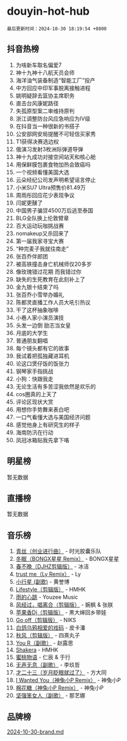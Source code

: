 # douyin-hot-hub

`最后更新时间：2024-10-30 18:19:54 +0800`

## 抖音热榜

1. 为啥新车取名偏爱7
1. 神十九神十八航天员会师
1. 海洋油气装备制造“智能工厂”投产
1. 中方回应中印军事脱离接触进程
1. 姚明疑辞去篮协主席职务
1. 直击台风康妮路径
1. 失孤原型案二审维持原判
1. 浙江调整防台风应急响应为Ⅳ级
1. 在抖音当一种很新的书搭子
1. 公安部网安局提醒不可轻信买家秀
1. T1获得决赛选边权
1. 俄演习发射3枚洲际弹道导弹
1. 神十九成功对接空间站天和核心舱
1. 用保鲜膜包裹食物加热会致癌吗
1. 一个视频看懂美国大选
1. 云朵经纪公司发声明希望谣言停止
1. 小米SU7 Ultra预售价81.49万
1. 周雨彤回应花少表现争议
1. 闫妮更醺了
1. 中国男子骗贷4500万后逃至泰国
1. BLG全队换上伦敦臂章
1. 百大运动玩咖挑战赛
1. nomakeup又杀回来了
1. 第一届我家寻宝大赛
1. “种完麦子我就往南走”
1. 张百乔伴郎团
1. 被高铁撞击身亡机械师仅20多岁
1. 像玫瑰错过花期 而我错过你
1. 缺失的生死教育在此刻补上了
1. 金九银十结束了吗
1. 张百乔小雪举办婚礼
1. 陈都灵直播工作人员大吼引热议
1. 干了这杯抽象咖啡
1. 小巷人家小演员演技
1. 头发一边倒 励志当女皇
1. 月底的大学生
1. 普通朋友翻唱
1. 每个镜头都有它的故事
1. 我试着把孤独藏进耳机
1. 论这口煲仔饭的饭张力
1. 钢琴家手指挑战
1. 小狗：快跟我走
1. 无论生活有多苦涩我依然是欢乐的
1. cos圈真的上天了
1. 评论区现状大赏
1. 用想你手势舞来表白吧
1. 一口气看懂大选与美国经济问题
1. 感觉他身上有研究生的样子
1. 海南防汛在行动
1. 凤冠冰箱贴我先拿下咯

## 明星榜

暂无数据

## 直播榜

暂无数据

## 音乐榜

1. [青丝（创业进行曲）](https://sf5-hl-cdn-tos.douyinstatic.com/obj/tos-cn-ve-2774/ooYARJB5iBRNhCOkDsS3BAKW91CIMoQfwzwKLi) - 时光胶囊乐队
1. [冬眠（BONGX星星 Remix）](https://sf5-hl-cdn-tos.douyinstatic.com/obj/tos-cn-ve-2774/oMCfFFoE3LwQ7agAgOIG4ieExqkeAsxNBEkLdz) - BONGX星星
1. [春不晚（DJHZ剪辑版）](https://sf3-cdn-tos.douyinstatic.com/obj/tos-cn-ve-2774/osEZa7YZ6wNo9QDABgfGFaCQKRQTNafsBJDnKt) - 冰洁
1. [trust me（Ly Remix）](https://sf3-cdn-tos.douyinstatic.com/obj/tos-cn-ve-2774/oUo1M8fz5AfmMSExABQQKFE0eCMWgsiccfqrMA) - Ly
1. [小行星 (副歌)](https://sf3-cdn-tos.douyinstatic.com/obj/tos-cn-ve-2774/oArWEvgkJwVsB0KMIw6iBsAoHAciIjJqzWeTQr) - 黄誉博
1. [Lifestyle（剪辑版）](https://sf5-hl-cdn-tos.douyinstatic.com/obj/tos-cn-ve-2774/owfqGgjwG3V5lCLaAIezFMeg3LtuKNBaZKgzPV) - HMHK
1. [雨的心跳](https://sf3-cdn-tos.douyinstatic.com/obj/tos-cn-ve-2774/o0vI5NZuiJgxWIQQFhXO0RTrsiIAsBSiMIECz) - Youzee Music
1. [风经过，唱离合（剪辑版）](https://sf3-cdn-tos.douyinstatic.com/obj/tos-cn-ve-2774/okllg5DG2MmUF3aiiDfBZx6ZLvfwOTtbCEAHyI) - 婉枫 & 张朕
1. [苹果香Dj（剪辑版）](https://sf5-hl-cdn-tos.douyinstatic.com/obj/tos-cn-ve-2774/oEeIEQbYGAOspCTRAIeYF4Ok8LgZ8NBaRe4ztR) - 黑大婶回乡带娃
1. [Go off（剪辑版）](https://sf6-cdn-tos.douyinstatic.com/obj/tos-cn-ve-2774/oYLJZTCGnIQBt2BsMBCFksOEMnDQesCr2gfZ7N) - NIKS
1. [白鸽乌鸦相爱的戏码](https://sf5-hl-cdn-tos.douyinstatic.com/obj/tos-cn-ve-2774/oMVVEf6eDAOmFtNtCsEqKpIorBDM8Nkg6TZRqC) - 皮卡潘
1. [秋风（剪辑版）](https://sf5-hl-cdn-tos.douyinstatic.com/obj/tos-cn-ve-2774/ocGaU84LfAfzMd2wbXdQFpCGhBiXg82JNMRRie) - 四熹丸子
1. [You R（副歌）](https://sf5-hl-cdn-tos.douyinstatic.com/obj/tos-cn-ve-2774/oc0MZn9aEfLkCFLIxKQQcgBjS9mBBuDttYPfZ1) - 赵露思
1. [Shakera](https://sf3-cdn-tos.douyinstatic.com/obj/tos-cn-ve-2774/ocKtEBgQ8FiQCBDf3nj9Z9gEGEQ4fAZDYEocLY) - HMHK
1. [蜜桃物语](https://sf5-hl-cdn-tos.douyinstatic.com/obj/tos-cn-ve-2774/oIhOSCZtIACtYU4XQkngiW9kCBfVD1Fz9IYeqL) - 仁辰 & 于行
1. [无声无息（副歌）](https://sf6-cdn-tos.douyinstatic.com/obj/tos-cn-ve-2774/osmzBBdYMBoz2NHW7AYiZEErnITswCiYzuA3Nf) - 李玖哲
1. [才二十三（岁月眨眼就过了）](https://sf3-cdn-tos.douyinstatic.com/obj/tos-cn-ve-2774/oYAvkTrUXEBMWYUbL3nl8i01MJ5skiIZASC2H) - 方大同
1. [I Wanted You（神兔小P Remix）](https://sf5-hl-cdn-tos.douyinstatic.com/obj/tos-cn-ve-2774/o4CAubmDQdZeEkstFnCvKIMDag8D2BSBOjfNuh) - 神兔小P
1. [棉花糖（神兔小P Remix）](https://sf3-cdn-tos.douyinstatic.com/obj/tos-cn-ve-2774/o0pEDf1GaEfEYJ1FbgOAFCITQ1zeFD3kgBWGcG) - 神兔小P
1. [坚强笨女人（副歌）](https://sf5-hl-cdn-tos.douyinstatic.com/obj/tos-cn-ve-2774/ospNInQiZvGWyBVg5zkNsAMct5uJIg1CrZiPL) - 那艺娜

## 品牌榜

[2024-10-30-brand.md](2024-10-30-brand.md)
